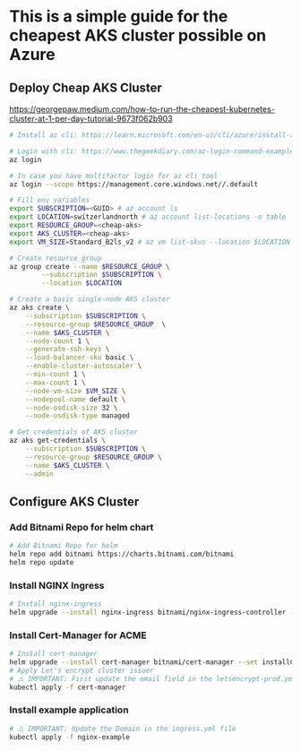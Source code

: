 # This is a simple guide for the cheapest AKS cluster possible on Azure

## Deploy Cheap AKS Cluster

https://georgepaw.medium.com/how-to-run-the-cheapest-kubernetes-cluster-at-1-per-day-tutorial-9673f062b903

```bash
# Install az cli: https://learn.microsoft.com/en-us/cli/azure/install-azure-cli

# Login with cli: https://www.thegeekdiary.com/az-login-command-examples-log-in-to-azure/
az login

# In case you have multifactor login for az cli tool
az login --scope https://management.core.windows.net//.default

# Fill env variables
export SUBSCRIPTION=<GUID> # az account ls
export LOCATION=switzerlandnorth # az account list-locations -o table
export RESOURCE_GROUP=<cheap-aks>
export AKS_CLUSTER=<cheap-aks>
export VM_SIZE=Standard_B2ls_v2 # az vm list-skus --location $LOCATION -o table

# Create resource group
az group create --name $RESOURCE_GROUP \
		--subscription $SUBSCRIPTION \
		--location $LOCATION

# Create a basic single-node AKS cluster
az aks create \
	--subscription $SUBSCRIPTION \
	--resource-group $RESOURCE_GROUP  \
	--name $AKS_CLUSTER \
	--node-count 1 \
	--generate-ssh-keys \
	--load-balancer-sku basic \
	--enable-cluster-autoscaler \
	--min-count 1 \
	--max-count 1 \
    --node-vm-size $VM_SIZE \
    --nodepool-name default \
    --node-osdisk-size 32 \
    --node-osdisk-type managed

# Get credentials of AKS cluster
az aks get-credentials \
	--subscription $SUBSCRIPTION \
	--resource-group $RESOURCE_GROUP \
	--name $AKS_CLUSTER \
    --admin
```

## Configure AKS Cluster

### Add Bitnami Repo for helm chart

```bash
# Add Bitnami Repo for helm
helm repo add bitnami https://charts.bitnami.com/bitnami
helm repo update
```

### Install NGINX Ingress

```bash
# Install nginx-ingress
helm upgrade --install nginx-ingress bitnami/nginx-ingress-controller --namespace nginx-ingress --create-namespace
```

### Install Cert-Manager for ACME

```bash
# Install cert-manager
helm upgrade --install cert-manager bitnami/cert-manager --set installCRDs=true --create-namespace -n cert-manager
# Apply Let's encrypt cluster issuer
# ⚠️ IMPORTANT: First update the email field in the letsencrypt-prod.yml file
kubectl apply -f cert-manager
```

### Install example application

```bash
# ⚠️ IMPORTANT: Update the Domain in the ingress.yml file
kubectl apply -f nginx-example
```
